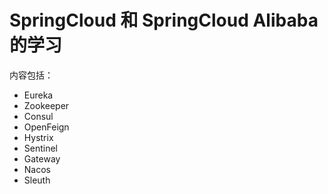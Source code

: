 # SpringCloud 和 SpringCloud Alibaba 的学习

内容包括：
* Eureka
* Zookeeper
* Consul
* OpenFeign
* Hystrix
* Sentinel
* Gateway
* Nacos
* Sleuth
